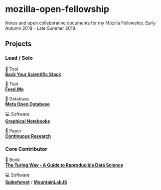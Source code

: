 # mozilla-open-fellowship

Notes and open collaborative documents for my Mozilla Fellowship. Early Autumn 2018 - Late Summer 2019.

## Projects

### Lead / Solo

:wrench: Tool   
**[Back Your Scientific Stack](https://github.com/alexmorley/Back-Your-Scientific-Stack)**

:wrench: Tool  
**[Feed.Me](https://github.com/alexmorley/feed.me)**

:floppy_disk: Database  
**[Meta Open Database](https://github.com/alexmorley/meta-open-database)**

:computer: Software  
**[Graphical Notebooks](https://github.com/alexmorley/graphical-notebooks)**

:scroll: Paper  
**[Continuous Research](https://github.com/alexmorley/ContinuousResearch)**

### Core Contributor

:closed_book: Book  
**[The Turing Way - A Guide to Reproducible Data Science](https://github.com/alan-turing-institute/the-turing-way)**

:computer: Software  
**[Spikeforest](https://github.com/flatironinstitute/spikeforest)** / **[MountainLabJS](https://github.com/flatironinstitute/mountainlab-js)**


